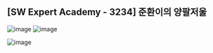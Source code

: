 ## [SW Expert Academy - 3234] 준환이의 양팔저울

![image](https://user-images.githubusercontent.com/22045163/108479990-c005b000-72d9-11eb-9c0f-44025d841b83.png)
![image](https://user-images.githubusercontent.com/22045163/108480038-cc8a0880-72d9-11eb-83b4-2bbb913e1320.png)

![image](https://user-images.githubusercontent.com/22045163/108480179-f6dbc600-72d9-11eb-8f47-dbf7d45c96b8.png)

